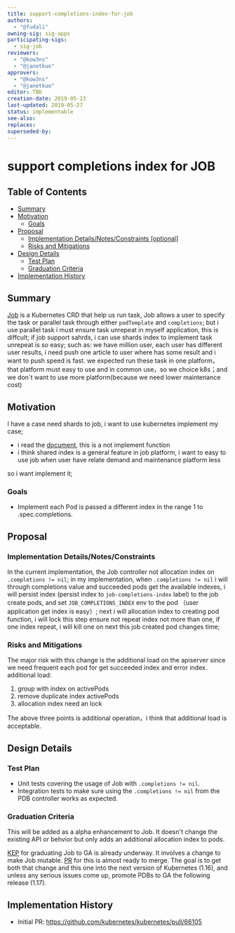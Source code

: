 ```yaml
---
title: support-completions-index-for-job
authors:
  - "@fudali"
owning-sig: sig-apps
participating-sigs:
  - sig-job
reviewers:
  - "@kow3ns"
  - "@janetkuo"
approvers:
  - "@kow3ns"
  - "@janetkuo"
editor: TBD
creation-date: 2019-05-23
last-updated: 2019-05-27
status: implementable
see-also:
replaces:
superseded-by:
---
```


# support completions index for JOB

## Table of Contents

- [Summary](#summary)
- [Motivation](#motivation)
  - [Goals](#goals)
- [Proposal](#proposal)
  - [Implementation Details/Notes/Constraints [optional]](#implementation-detailsnotesconstraints-optional)
  - [Risks and Mitigations](#risks-and-mitigations)
- [Design Details](#design-details)
  - [Test Plan](#test-plan)
  - [Graduation Criteria](#graduation-criteria)
- [Implementation History](#implementation-history)


## Summary

[Job](https://kubernetes.io/docs/concepts/workloads/controllers/jobs-run-to-completion/)
is a Kubernetes CRD that help us run task, Job allows a user to specify the task or parallel task through either `podTemplate` and `completions`; but i use parallel task i must ensure task unrepeat in myself application, this is diffcult; if job support sahrds, i can use shards index to implement task unrepeat is so easy;
such as:
we have million user, each user has different user results, i need push one article to user where has some result and i want to push speed is fast.
we expected run these task in one platform，that platform must easy to use and in common use，so we choice k8s；and we don`t want to use more platform(because we need lower maintenance cost)

## Motivation

I have a case need shards to job, i want to use kubernetes implement my case; 
* i read the [document](https://kubernetes.io/docs/concepts/workloads/controllers/jobs-run-to-completion/#parallel-jobs), this is a not implement function
* i think shared index is a general feature in job platform, i want to easy to use job when user have relate demand and maintenance platform less

so i want implement it;

### Goals

- Implement each Pod is passed a different index in the range 1 to .spec.completions.

## Proposal

### Implementation Details/Notes/Constraints

In the current implementation, the Job controller not allocation index on `.completions != nil`; in my implementation, when `.completions != nil` i will through completions value and succeeded pods get the available indexes, i will persist index (persist index to `job-completions-index` label) to the job create pods, and set `JOB_COMPLETIONS_INDEX` env to the pod （user application get index is easy）; next i will allocation index to creating pod function, i will lock this step ensure not repeat index not more than one, if one index repeat, i will kill one on next this job created pod changes time;

### Risks and Mitigations

The major risk with this change is the additional load on the apiserver since we need frequent each pod for get succeeded index and error index.
additional load:
1. group with index on activePods
2. remove duplicate index activePods
3. allocation index need an lock

The above three points is additional operation，i think that additional load is acceptable.

## Design Details

### Test Plan

* Unit tests covering the usage of Job with `.completions != nil`.
* Integration tests to make sure using the `.completions != nil` from the PDB controller works as expected.

### Graduation Criteria

This will be added as a alpha enhancement to Job. It doesn't change the existing API or behvior but only adds an additional allocation index to pods.

[KEP](https://github.com/kubernetes/enhancements/pull/1072) for graduating Job to GA is already underway. It involves a change to make Job mutable. [PR](https://github.com/kubernetes/kubernetes/pull/66105) for this is almost ready to merge. The goal is to get both that change and this one into the next version of Kubernetes (1.16), and unless any serious issues come up, promote PDBs to GA the following release (1.17).

## Implementation History

- Initial PR: https://github.com/kubernetes/kubernetes/pull/66105

